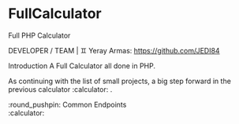 # FullCalculator
Full PHP Calculator

DEVELOPER / TEAM |
♊ Yeray Armas: https://github.com/JEDI84

Introduction
A Full Calculator all done in PHP.

As continuing with the list of small projects, a big step forward in the previous calculator :calculator: . 


<summary>:round_pushpin: Common Endpoints</summary>
<summary>:calculator:</summary>
